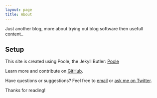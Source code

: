 ```yaml
---
layout: page
title: About
---
```


<p class="message">
 Just another blog, more about trying out blog software then usefull content..
</p>


## Setup 

This site is created using Poole, the Jekyll Butler: [Poole](http://getpoole.com) 

Learn more and contribute on [GitHub](https://github.com/poole).

Have questions or suggestions? Feel free to [email](mailto:henk@meulekamp.net) or [ask me on Twitter](https://twitter.com/henkmeulekamp).

Thanks for reading!
